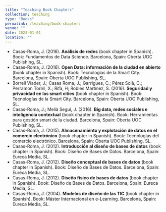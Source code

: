 ```yaml
---
title: "Teaching Book Chapters"
collection: teaching
type: "Books"
permalink: /teaching/book-chapters
venue: ""
date: 2023-01-01
location: ""
---
```


- Casas-Roma, J. (2016). **Análisis de redes** (book chapter in Spanish). Book: Fundamentos de Data Science. Barcelona, Spain: Oberta UOC Publishing, SL.
- Casas-Roma, J. (2016). **Open Data: información de la ciudad en abierto** (book chapter in Spanish). Book: Tecnologías de la Smart City. Barcelona, Spain: Oberta UOC Publishing, SL.
- Borrell Viader, J.; Casas Roma, J.; Garrigues, C.; Pérez Solà, C.; Perramon Tornil, X.; Rifà, H; Robles Martínez, S. (2016). **Seguridad y privacidad en las smart cities** (book chapter in Spanish). Book: Tecnologías de la Smart City. Barcelona, Spain: Oberta UOC Publishing, SL.
- Casas-Roma, J.; Melià Seguí, J. (2016). **Big data, redes sociales e inteligencia contextual** (book chapter in Spanish). Book: Herramientas para gestión smart de la ciudad. Barcelona, Spain: Oberta UOC Publishing, SL.
- Casas-Roma, J. (2015). **Almacenamiento y explotación de datos en el comercio electrónico** (book chapter in Spanish). Book: Tecnologías del comercio electrónico. Barcelona, Spain: Oberta UOC Publishing, SL.
- Casas-Roma, J. (2012). **Introducción al diseño de bases de datos** (book chapter in Spanish). Book: Diseño de Bases de Datos. Barcelona, Spain: Eureca Media, SL.
- Casas-Roma, J. (2012). **Diseño conceptual de bases de datos** (book chapter in Spanish). Book: Diseño de Bases de Datos. Barcelona, Spain: Eureca Media, SL.
- Casas-Roma, J. (2012). **Diseño físico de bases de datos** (book chapter in Spanish). Book: Diseño de Bases de Datos. Barcelona, Spain: Eureca Media, SL.
- Casas-Roma, J. (2004). **Modelos de diseño de las TIC** (book chapter in Spanish). Book: Máster Internacional en e-Learning. Barcelona, Spain: Eureca Media, SL.